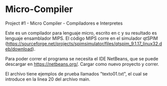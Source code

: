 # Micro-Compiler
Project #1 - Micro Compiler - Compiladores e Interpretes

Este es un compilador para lenguaje micro, escrito en c y su resultado es lenguaje ensamblador MIPS. El código MIPS corre en el simulador qtSPIM (https://sourceforge.net/projects/spimsimulator/files/qtspim_9.1.17_linux32.deb/download). 

Para poder correr el programa se necesita el IDE NetBeans, que se puede descargar en 
https://netbeans.org/. Cargar como nuevo proyecto y correr.

El archivo tiene ejemplos de prueba llamados "texto01.txt", el cual se introduce en la linea 20 del archivo main.
